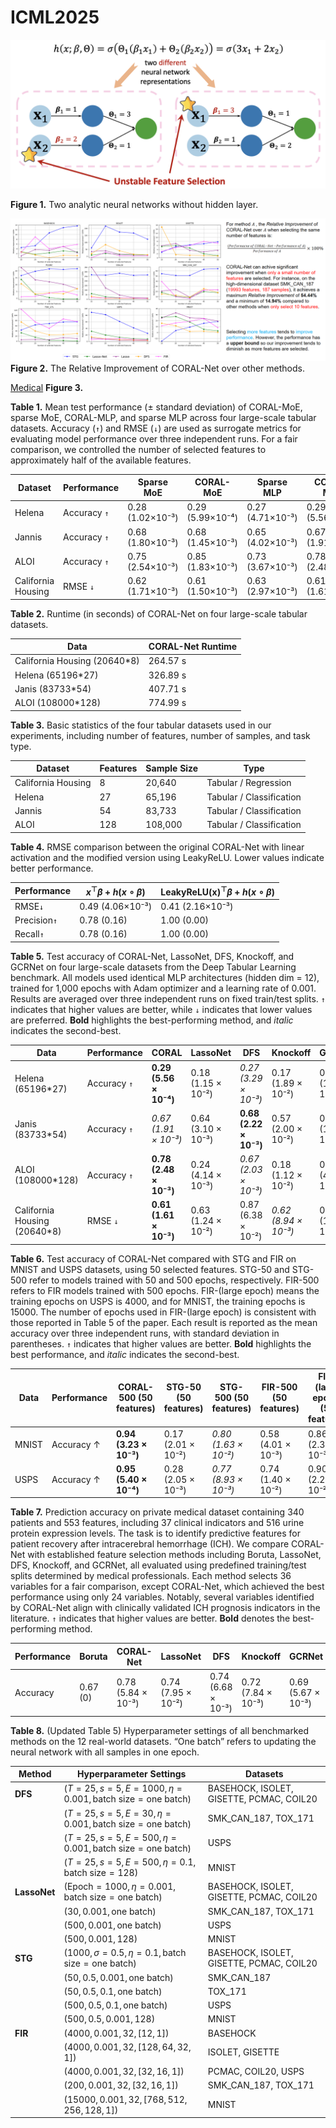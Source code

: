 # ICML2025

![Two analytic neural networks without hidden layer.](identifiability.png)

**Figure 1.** Two analytic neural networks without hidden layer.


![Relative Improvement.](Relative_Improvement.png)
**Figure 2.** The Relative Improvement of CORAL-Net over other methods.

[Medical](https://www.dropbox.com/scl/fi/elncvmt686m6obc7uoezb/feature_selection_medical.pdf?rlkey=f6l28z2q44w2sslc96wcd0n2s&st=yc7gtv76&dl=0)
**Figure 3.** 








**Table 1.** Mean test performance (± standard deviation) of CORAL-MoE, sparse MoE, CORAL-MLP, and sparse MLP across four large-scale tabular datasets. Accuracy (`↑`) and RMSE (`↓`) are used as surrogate metrics for evaluating model performance over three independent runs. For a fair comparison, we controlled the number of selected features to approximately half of the available features.

| Dataset             | Performance | Sparse MoE           | CORAL-MoE           | Sparse MLP           | CORAL-MLP           |
|---------------------|-------------|-----------------------|----------------------|-----------------------|---------------------|
| Helena              | Accuracy `↑`  | 0.28 (1.02×10⁻³)      | 0.29 (5.99×10⁻⁴)     | 0.27 (4.71×10⁻³)      | 0.29 (5.56×10⁻⁴)    |
| Jannis              | Accuracy `↑`  | 0.68 (1.80×10⁻³)      | 0.68 (1.45×10⁻³)     | 0.65 (4.02×10⁻³)      | 0.67 (1.91×10⁻³)    |
| ALOI                | Accuracy `↑`  | 0.75 (2.54×10⁻³)      | 0.85 (1.83×10⁻³)     | 0.73 (3.67×10⁻³)      | 0.78 (2.48×10⁻³)    |
| California Housing  | RMSE `↓`      | 0.62 (1.71×10⁻³)      | 0.61 (1.50×10⁻³)     | 0.63 (2.97×10⁻³)      | 0.61 (1.61×10⁻³)    |


**Table 2.** Runtime (in seconds) of CORAL-Net on four large-scale tabular datasets.

| Data                        | CORAL-Net Runtime |
|-----------------------------|-------------------|
| California Housing (20640*8) | 264.57 s          |
| Helena (65196*27)           | 326.89 s          |
| Janis (83733*54)            | 407.71 s          |
| ALOI (108000*128)           | 774.99 s          |

**Table 3.** Basic statistics of the four tabular datasets used in our experiments, including number of features, number of samples, and task type.

| Dataset            | Features | Sample Size | Type                     |
|--------------------|----------|-------------|--------------------------|
| California Housing | 8        | 20,640      | Tabular / Regression     |
| Helena             | 27       | 65,196      | Tabular / Classification |
| Jannis             | 54       | 83,733      | Tabular / Classification |
| ALOI               | 128      | 108,000     | Tabular / Classification |

**Table 4.** RMSE comparison between the original CORAL-Net with linear activation and the modified version using LeakyReLU. Lower values indicate better performance.

|Performance|$x^\top \beta + h(x \circ \beta)$|$\text{LeakyReLU(x)}^\top \beta + h(x \circ \beta)$|
|--|--|--|
|RMSE`↓`|0.49 (4.06×10⁻³)|0.41 (2.16×10⁻³)|
|Precision`↑`|0.78 (0.16)|1.00 (0.00)|
|Recall`↑`|0.78 (0.16)|1.00 (0.00)|

**Table 5.** Test accuracy of CORAL-Net, LassoNet, DFS, Knockoff, and GCRNet on four large-scale datasets from the Deep Tabular Learning benchmark. All models used identical MLP architectures (hidden dim = 12), trained for 1,000 epochs with Adam optimizer and a learning rate of 0.001. Results are averaged over three independent runs on fixed train/test splits. `↑` indicates that higher values are better, while `↓` indicates that lower values are preferred. **Bold** highlights the best-performing method, and _italic_ indicates the second-best.

| Data | Performance | CORAL               | LassoNet            | DFS                 | Knockoff            | GCRNet              |
|------|-------------|---------------------|---------------------|---------------------|---------------------|---------------------|
| Helena (65196*27)   | Accuracy  `↑`      | **0.29 (5.56 × 10⁻⁴)**  | 0.18 (1.15 × 10⁻²)  | *0.27 (3.29 × 10⁻³)*  | 0.17 (1.89 × 10⁻²)  | 0.15 (1.41 × 10⁻³)  |
| Janis (83733*54)   | Accuracy     `↑`    | *0.67 (1.91 × 10⁻³)*  | 0.64 (3.10 × 10⁻³)  | **0.68 (2.22 × 10⁻³)**  | 0.57 (2.00 × 10⁻²)  | 0.34 (1.77 × 10⁻³)  |
| ALOI (108000*128) | Accuracy      `↑`   | **0.78 (2.48 × 10⁻³)**  | 0.24 (4.14 × 10⁻³)  | *0.67 (2.03 × 10⁻³)*  | 0.18 (1.12 × 10⁻²)  | 0.24 (4.98 × 10⁻³)  |
| California Housing (20640*8)   | RMSE  `↓`      | **0.61 (1.61 × 10⁻³)**  | 0.63 (1.24 × 10⁻²)  | 0.87 (6.38 × 10⁻²)  | *0.62 (8.94 × 10⁻³)*  | 0.65 (1.48 × 10⁻²)  |


**Table 6.** Test accuracy of CORAL-Net compared with STG and FIR on MNIST and USPS datasets, using 50 selected features. STG-50 and STG-500 refer to models trained with 50 and 500 epochs, respectively. FIR-500 refers to FIR models trained with 500 epochs. FIR-(large epoch) means the training epochs on USPS is 4000, and for MNIST, the training epochs is 15000. The number of epochs used in FIR-(large epoch) is consistent with those reported in Table 5 of the paper.  Each result is reported as the mean accuracy over three independent runs, with standard deviation in parentheses. `↑` indicates that higher values are better. **Bold** highlights the best performance, and _italic_ indicates the second-best.

| Data  | Performance | CORAL-500 (50 features) | STG-50 (50 features) | STG-500 (50 features) | FIR-500 (50 features) | FIR-(large epoch) (50 features) |
|-------|-------------|--------------------------|------------------------|-------------------------|------------------------|---------------------------|
| MNIST | Accuracy ↑   | **0.94 (3.23 × 10⁻³)**   | 0.17 (2.01 × 10⁻²)     | _0.80 (1.63 × 10⁻²)_    | 0.58 (4.01 × 10⁻³)     | 0.86 (2.35 × 10⁻³)        |
| USPS  | Accuracy ↑   | **0.95 (5.40 × 10⁻⁴)**   | 0.28 (2.05 × 10⁻³)     | _0.77 (8.93 × 10⁻³)_    | 0.74 (1.40 × 10⁻²)     | 0.90 (2.23 × 10⁻²)        |

**Table 7.** Prediction accuracy on private medical dataset containing 340 patients and 553 features, including 37 clinical indicators and 516 urine protein expression levels. The task is to identify predictive features for patient recovery after intracerebral hemorrhage (ICH). We compare CORAL-Net with established feature selection methods including Boruta, LassoNet, DFS, Knockoff, and GCRNet, all evaluated using predefined training/test splits determined by medical professionals. Each method selects 36 variables for a fair comparison, except CORAL-Net, which achieved the best performance using only 24 variables. Notably, several variables identified by CORAL-Net align with clinically validated ICH prognosis indicators in the literature. `↑` indicates that higher values are better. **Bold** denotes the best-performing method.

| Performance | Boruta | CORAL-Net | LassoNet | DFS   | Knockoff | GCRNet |
|-------------|--------|-----------|----------|-------|----------|--------|
| Accuracy    | 0.67 (0) | 0.78 (5.84 × 10⁻³) | 0.74 (7.95 × 10⁻²) | 0.74 (6.68 × 10⁻³) | 0.72 (7.84 × 10⁻³) | 0.69 (5.67 × 10⁻³) |

**Table 8.** (Updated Table 5) Hyperparameter settings of all benchmarked methods on the 12 real-world datasets. “One batch” refers to updating the neural network with all samples in one epoch.

| Method     | Hyperparameter Settings                                                                 | Datasets                                               |
|------------|-------------------------------------------------------------------------------------------|--------------------------------------------------------|
| **DFS**    | $(T=25, s=5, E=1000, \eta=0.001, \text{batch size} = \text{one batch})$                  | BASEHOCK, ISOLET, GISETTE, PCMAC, COIL20              |
|            | $(T=25, s=5, E=30, \eta=0.001, \text{batch size} = \text{one batch})$                    | SMK_CAN_187, TOX_171                                   |
|            | $(T=25, s=5, E=500, \eta=0.001, \text{batch size} = \text{one batch})$                   | USPS                                                   |
|            | $(T=25, s=5, E=500, \eta=0.1, \text{batch size} = 128)$                                  | MNIST                                                  |
| **LassoNet** | $(\text{Epoch}=1000, \eta=0.001, \text{batch size} = \text{one batch})$               | BASEHOCK, ISOLET, GISETTE, PCMAC, COIL20              |
|            | $(30, 0.001, \text{one batch})$                                                          | SMK_CAN_187, TOX_171                                   |
|            | $(500, 0.001, \text{one batch})$                                                         | USPS                                                   |
|            | $(500, 0.001, 128)$                                                                      | MNIST                                                  |
| **STG**     | $(1000, \sigma=0.5, \eta=0.1, \text{batch size} = \text{one batch})$                    | BASEHOCK, ISOLET, GISETTE, PCMAC, COIL20              |
|            | $(50, 0.5, 0.001, \text{one batch})$                                                     | SMK_CAN_187                                            |
|            | $(50, 0.5, 0.1, \text{one batch})$                                                       | TOX_171                                                |
|            | $(500, 0.5, 0.1, \text{one batch})$                                                       | USPS                                                   |
|            | $(500, 0.5, 0.001, 128)$                                                                  | MNIST                                                  |
| **FIR**     | $(4000, 0.001, 32, [12, 1])$                                                             | BASEHOCK                                               |
|            | $(4000, 0.001, 32, [128, 64, 32, 1])$                                                    | ISOLET, GISETTE                                        |
|            | $(4000, 0.001, 32, [32, 16, 1])$                                                         | PCMAC, COIL20, USPS                                    |
|            | $(200, 0.001, 32, [32, 16, 1])$                                                          | SMK_CAN_187, TOX_171                                   |
|            | $(15000, 0.001, 32, [768, 512, 256, 128, 1])$                                            | MNIST                                                  |

